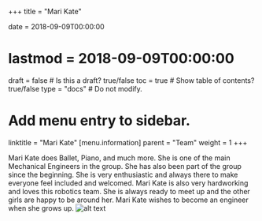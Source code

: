 +++
title = "Mari Kate"

date = 2018-09-09T00:00:00
# lastmod = 2018-09-09T00:00:00

draft = false  # Is this a draft? true/false
toc = true  # Show table of contents? true/false
type = "docs"  # Do not modify.

# Add menu entry to sidebar.
linktitle = "Mari Kate"
[menu.information]
  parent = "Team"
  weight = 1
+++

Mari Kate does Ballet, Piano, and much more. She is
one of the main Mechanical Engineers in the group. She has
also been part of the group since the beginning. She is very
enthusiastic and always there to make everyone feel
included and welcomed. Mari Kate is also very
hardworking and loves this robotics team. She is always
ready to meet up and the other girls are happy to be around
her. Mari Kate wishes to become an engineer when she
grows up.
![alt text](/img/people/marikate.jpg "Mari Kate")
